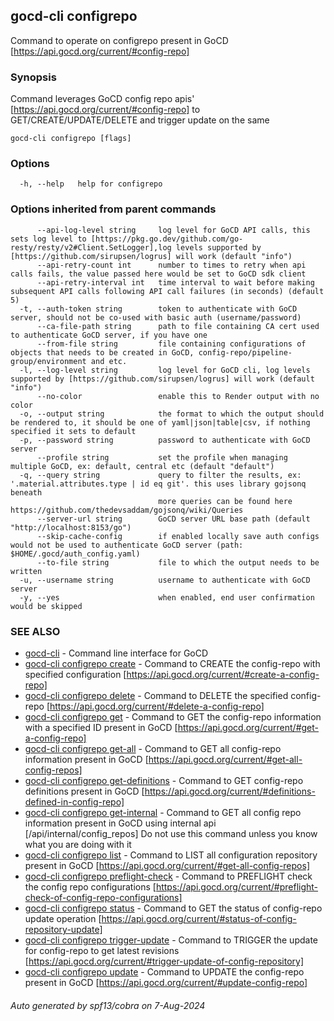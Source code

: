 ## gocd-cli configrepo

Command to operate on configrepo present in GoCD [https://api.gocd.org/current/#config-repo]

### Synopsis

Command leverages GoCD config repo apis' [https://api.gocd.org/current/#config-repo] to 
GET/CREATE/UPDATE/DELETE and trigger update on the same

```
gocd-cli configrepo [flags]
```

### Options

```
  -h, --help   help for configrepo
```

### Options inherited from parent commands

```
      --api-log-level string     log level for GoCD API calls, this sets log level to [https://pkg.go.dev/github.com/go-resty/resty/v2#Client.SetLogger],log levels supported by [https://github.com/sirupsen/logrus] will work (default "info")
      --api-retry-count int      number to times to retry when api calls fails, the value passed here would be set to GoCD sdk client
      --api-retry-interval int   time interval to wait before making subsequent API calls following API call failures (in seconds) (default 5)
  -t, --auth-token string        token to authenticate with GoCD server, should not be co-used with basic auth (username/password)
      --ca-file-path string      path to file containing CA cert used to authenticate GoCD server, if you have one
      --from-file string         file containing configurations of objects that needs to be created in GoCD, config-repo/pipeline-group/environment and etc.
  -l, --log-level string         log level for GoCD cli, log levels supported by [https://github.com/sirupsen/logrus] will work (default "info")
      --no-color                 enable this to Render output with no color
  -o, --output string            the format to which the output should be rendered to, it should be one of yaml|json|table|csv, if nothing specified it sets to default
  -p, --password string          password to authenticate with GoCD server
      --profile string           set the profile when managing multiple GoCD, ex: default, central etc (default "default")
  -q, --query string             query to filter the results, ex: '.material.attributes.type | id eq git'. this uses library gojsonq beneath
                                 more queries can be found here https://github.com/thedevsaddam/gojsonq/wiki/Queries
      --server-url string        GoCD server URL base path (default "http://localhost:8153/go")
      --skip-cache-config        if enabled locally save auth configs would not be used to authenticate GoCD server (path: $HOME/.gocd/auth_config.yaml)
      --to-file string           file to which the output needs to be written
  -u, --username string          username to authenticate with GoCD server
  -y, --yes                      when enabled, end user confirmation would be skipped
```

### SEE ALSO

* [gocd-cli](gocd-cli.md)	 - Command line interface for GoCD
* [gocd-cli configrepo create](gocd-cli_configrepo_create.md)	 - Command to CREATE the config-repo with specified configuration [https://api.gocd.org/current/#create-a-config-repo]
* [gocd-cli configrepo delete](gocd-cli_configrepo_delete.md)	 - Command to DELETE the specified config-repo [https://api.gocd.org/current/#delete-a-config-repo]
* [gocd-cli configrepo get](gocd-cli_configrepo_get.md)	 - Command to GET the config-repo information with a specified ID present in GoCD [https://api.gocd.org/current/#get-a-config-repo]
* [gocd-cli configrepo get-all](gocd-cli_configrepo_get-all.md)	 - Command to GET all config-repo information present in GoCD [https://api.gocd.org/current/#get-all-config-repos]
* [gocd-cli configrepo get-definitions](gocd-cli_configrepo_get-definitions.md)	 - Command to GET config-repo definitions present in GoCD [https://api.gocd.org/current/#definitions-defined-in-config-repo]
* [gocd-cli configrepo get-internal](gocd-cli_configrepo_get-internal.md)	 - Command to GET all config repo information present in GoCD using internal api [/api/internal/config_repos]
Do not use this command unless you know what you are doing with it
* [gocd-cli configrepo list](gocd-cli_configrepo_list.md)	 - Command to LIST all configuration repository present in GoCD [https://api.gocd.org/current/#get-all-config-repos]
* [gocd-cli configrepo preflight-check](gocd-cli_configrepo_preflight-check.md)	 - Command to PREFLIGHT check the config repo configurations [https://api.gocd.org/current/#preflight-check-of-config-repo-configurations]
* [gocd-cli configrepo status](gocd-cli_configrepo_status.md)	 - Command to GET the status of config-repo update operation [https://api.gocd.org/current/#status-of-config-repository-update]
* [gocd-cli configrepo trigger-update](gocd-cli_configrepo_trigger-update.md)	 - Command to TRIGGER the update for config-repo to get latest revisions [https://api.gocd.org/current/#trigger-update-of-config-repository]
* [gocd-cli configrepo update](gocd-cli_configrepo_update.md)	 - Command to UPDATE the config-repo present in GoCD [https://api.gocd.org/current/#update-config-repo]

###### Auto generated by spf13/cobra on 7-Aug-2024

